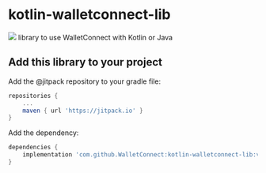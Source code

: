 # kotlin-walletconnect-lib
[![](https://jitpack.io/v/WalletConnect/kotlin-walletconnect-lib.svg)](https://jitpack.io/#WalletConnect/kotlin-walletconnect-lib)
library to use WalletConnect with Kotlin or Java

## Add this library to your project

Add the @jitpack repository to your gradle file:

```gradle
repositories {
	...
	maven { url 'https://jitpack.io' }
}
```

Add the dependency:

```gradle
dependencies {
	implementation 'com.github.WalletConnect:kotlin-walletconnect-lib:version'
}
```
